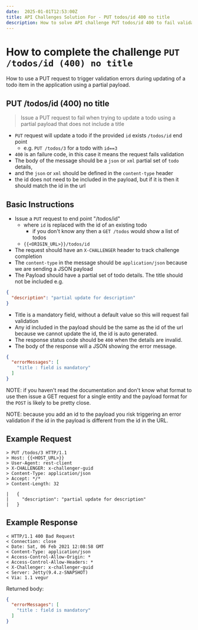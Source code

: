 ```yaml
---
date:  2025-01-01T12:53:00Z
title: API Challenges Solution For - PUT todos/id 400 no title
description: How to solve API challenge PUT todos/id 400 to fail validation due to no title in the payload.
---
```


# How to complete the challenge `PUT /todos/id (400) no title`

How to use a PUT request to trigger validation errors during updating of a todo item in the application using a partial payload.

## PUT /todos/id (400) no title

> Issue a PUT request to fail when trying to update a todo using a partial payload that does not include a title

- `PUT` request will update a todo if the provided `id` exists `/todos/id` end point
    - e.g. `PUT /todos/3` for a todo with `id==3`
- `400` is an failure code, in this case it means the request fails validation
- The body of the message should be a `json` or `xml` partial set of `todo` details,
-  and the `json` or `xml` should be defined in the `content-type` header
- the id does not need to be included in the payload, but if it is then it should match the id in the url


## Basic Instructions

- Issue a `PUT` request to end point "/todos/id"
    - where `id` is replaced with the id of an existing todo
        - if you don't know any then a `GET /todos` would show a list of todos
    - `{{<ORIGIN_URL>}}/todos/id`
- The request should have an `X-CHALLENGER` header to track challenge completion
- The `content-type` in the message should be `application/json` because we are sending a JSON payload
- The Payload should have a partial set of todo details. The title should not be included e.g.

```json
{
  "description": "partial update for description"
}
```
- Title is a mandatory field, without a default value so this will request fail validation
- Any id included in the payload should be the same as the id of the url because we cannot update the id, the id is auto generated.
- The response status code should be `400` when the details are invalid.
- The body of the response will a JSON showing the error message.

```json
{
  "errorMessages": [
    "title : field is mandatory"
  ]
}
```

NOTE: if you haven't read the documentation and don't know what format to use then issue a GET request for a single entity and the payload format for the `POST` is likely to be pretty close.

NOTE: because you add an id to the payload you risk triggering an error validation if the id in the payload is different from the id in the URL.


## Example Request

~~~~~~~~
> PUT /todos/3 HTTP/1.1
> Host: {{<HOST_URL>}}
> User-Agent: rest-client
> X-CHALLENGER: x-challenger-guid
> Content-Type: application/json
> Accept: */*
> Content-Length: 32

|   {
|     "description": "partial update for description"
|   }
~~~~~~~~

## Example Response

~~~~~~~~
< HTTP/1.1 400 Bad Request
< Connection: close
< Date: Sat, 06 Feb 2021 12:08:58 GMT
< Content-Type: application/json
< Access-Control-Allow-Origin: *
< Access-Control-Allow-Headers: *
< X-Challenger: x-challenger-guid
< Server: Jetty(9.4.z-SNAPSHOT)
< Via: 1.1 vegur
~~~~~~~~

Returned body:

```json
{
  "errorMessages": [
    "title : field is mandatory"
  ]
}
```






